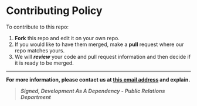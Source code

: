 # Contributing Policy
To contribute to this repo:
1. **Fork** this repo and edit it on your own repo. 
2. If you would like to have them merged, make a **pull** request where our repo matches yours.
3. We will ***review*** your code and pull request information and then decide if it is ready to be merged.
---
**For more information, please contact us at [this email address](mailto:hello@daad.wtf) and explain.**

>***Signed, Development As A Dependency - Public Relations Department***